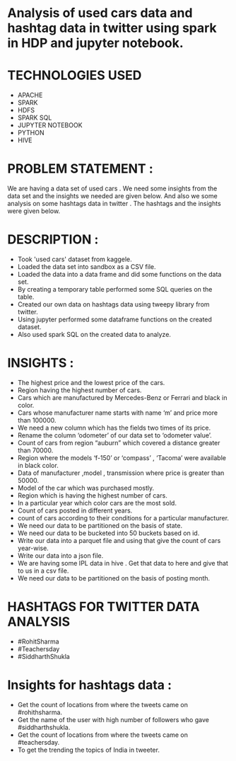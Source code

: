 # Analysis of used cars data and hashtag data in twitter using spark in HDP and jupyter notebook.

# TECHNOLOGIES USED 
* APACHE 
* SPARK
* HDFS
* SPARK SQL
* JUPYTER NOTEBOOK
* PYTHON
* HIVE

# PROBLEM STATEMENT :
We are having a data set of used cars . We need some insights from the data set and the insights we needed are  given below. And also we some analysis on some hashtags data in twitter . The hashtags and the insights were given below.

# DESCRIPTION : 
* Took 'used cars' dataset from kaggele.
* Loaded the data set into sandbox as a CSV file.
* Loaded the data into a data frame and did some functions on the data set.
* By creating a temporary table performed some SQL queries on the table.
* Created our own data on hashtags data using tweepy library from twitter.
* Using jupyter performed some dataframe functions on the created dataset.
* Also used spark SQL on the created data to analyze.

# INSIGHTS : 
* The highest price and the lowest price of the cars.
* Region having the highest number of cars.
* Cars which are manufactured by Mercedes-Benz or Ferrari and  black in color.
* Cars whose manufacturer name starts with name ‘m’ and price more than 100000.
* We need a new column which has the fields two times of its price.
* Rename the column ‘odometer’ of our data set to ‘odometer value’.
* Count of cars from region “auburn” which covered a distance greater than  70000.
* Region where the models ‘f-150’ or ‘compass’ , ‘Tacoma’ were available in black color. 
* Data of manufacturer ,model , transmission where price is greater than 50000.
* Model of the car which was purchased mostly.
* Region which is having the highest number of cars.
* In a particular year which color cars are the most sold.
* Count of cars posted in different years.
* count of cars according to their conditions for a particular manufacturer.
* We need our data to be partitioned on the basis of state.
* We need our data to be bucketed into 50 buckets based on id.
* Write our  data into a parquet file and using that give the count of cars year-wise.
* Write our  data into a json file.
* We are having some IPL data in hive . Get that data to here and give that to us in a csv file.
* We need our data to be partitioned on the basis of posting month.

# HASHTAGS FOR TWITTER DATA ANALYSIS
* #RohitSharma
* #Teachersday
* #SiddharthShukla

# Insights for hashtags data : 
* Get the count of locations from where the tweets came on #rohithsharma.
* Get the name of the user with high number of followers who gave #siddharthshukla.
* Get the count of locations from where the tweets came on #teachersday.
* To get the trending the topics of India in tweeter.
